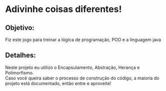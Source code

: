 # Adivinhe coisas diferentes!

<h2>Objetivo:</h2>
Fiz este jogo para treinar a lógica de programação, POO e a linguagem java
<br>
<h2>Detalhes:</h2>
Neste projeto eu utilizo o Encapsulamento, Abstração, Herança e Polimorfismo.
<br>
Caso você queira saber o processo de construção do código, a maioria do projeto está documentado, então entre e aproveite!
